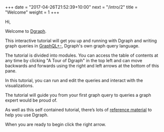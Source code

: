 +++
date = "2017-04-26T21:52:39+10:00"
next = "/intro/2"
title = "Welcome"
weight = 1
+++

Hi,

Welcome to [Dgraph](https://dgraph.io).

<!---
Dgraph is a distributed graph database, designed to scale from a single machine to data centres.

Before using Dgraph in your own projects, you’ll need to know about
graph databases and how to query Dgraph.
-->

This interactive tutorial will get you up and running with Dgraph and writing graph
queries in [GraphQL+-](https://dgraph.io/docs/query-language/), Dgraph's own graph query language.

The tutorial is divided into modules.  You can access the table of
contents at any time by clicking "A Tour of Dgraph" in the top left and can move backwards
and forwards using the right and left arrows at the bottom of this pane.

In this tutorial, you can run and edit the queries and interact with the visualizations.

The tutorial will guide you from your first graph query to queries a graph expert would be proud of.

As well as this self contained tutorial, there’s lots of
[reference material](https://dgraph.io/docs/) to help you use Dgraph.

When you are ready to begin click the right arrow.
